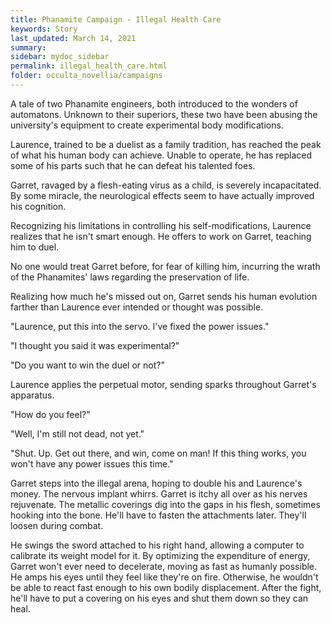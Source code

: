 ```yaml
---
title: Phanamite Campaign - Illegal Health Care
keywords: Story
last_updated: March 14, 2021
summary: 
sidebar: mydoc_sidebar
permalink: illegal_health_care.html
folder: occulta_novellia/campaigns
---
```


A tale of two Phanamite engineers, both introduced to the wonders of automatons. Unknown to their superiors, these two have been abusing the university's equipment to create experimental body modifications. 

Laurence, trained to be a duelist as a family tradition, has reached the peak of what his human body can achieve. Unable to operate, he has replaced some of his parts such that he can defeat his talented foes.

Garret, ravaged by a flesh-eating virus as a child, is severely incapacitated. By some miracle, the neurological effects seem to have actually improved his cognition.

Recognizing his limitations in controlling his self-modifications, Laurence realizes that he isn't smart enough. He offers to work on Garret, teaching him to duel.

No one would treat Garret before, for fear of killing him, incurring the wrath of the Phanamites' laws regarding the preservation of life.

Realizing how much he's missed out on, Garret sends his human evolution farther than Laurence ever intended or thought was possible.

"Laurence, put this into the servo. I've fixed the power issues."

"I thought you said it was experimental?"

"Do you want to win the duel or not?"

Laurence applies the perpetual motor, sending sparks throughout Garret's apparatus.

"How do you feel?"

"Well, I'm still not dead, not yet."

"Shut. Up. Get out there, and win, come on man! If this thing works, you won't have any power issues this time."

Garret steps into the illegal arena, hoping to double his and Laurence's money. The nervous implant whirrs. Garret is itchy all over as his nerves rejuvenate. The metallic coverings dig into the gaps in his flesh, sometimes hooking into the bone. He'll have to fasten the attachments later. They'll loosen during combat.

He swings the sword attached to his right hand, allowing a computer to calibrate its weight model for it. By optimizing the expenditure of energy, Garret won't ever need to decelerate, moving as fast as humanly possible. He amps his eyes until they feel like they're on fire. Otherwise, he wouldn't be able to react fast enough to his own bodily displacement. After the fight, he'll have to put a covering on his eyes and shut them down so they can heal.
